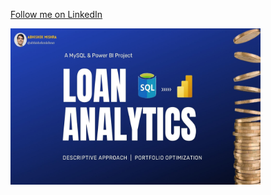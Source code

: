 [Follow me on LinkedIn](https://www.linkedin.com/in/abhishekmishra3/)


<img src="image/Loan Analytics Banner.jpg" width="400" height="250" />
